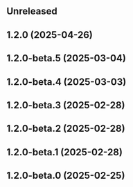 ## Unreleased

## 1.2.0 (2025-04-26)

## 1.2.0-beta.5 (2025-03-04)

## 1.2.0-beta.4 (2025-03-03)

## 1.2.0-beta.3 (2025-02-28)

## 1.2.0-beta.2 (2025-02-28)

## 1.2.0-beta.1 (2025-02-28)

## 1.2.0-beta.0 (2025-02-25)
